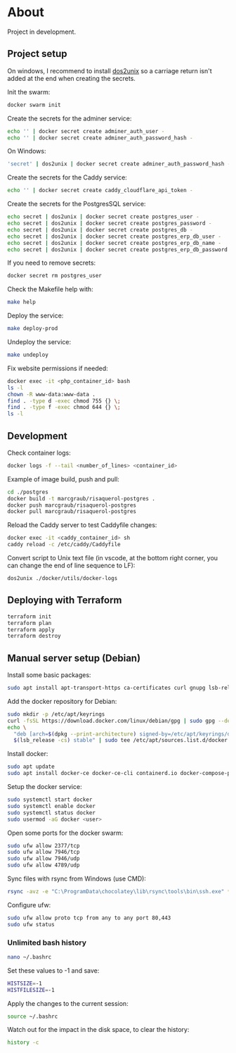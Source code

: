 # About

Project in development.

## Project setup

On windows, I recommend to install [dos2unix](https://sourceforge.net/projects/dos2unix/) so a carriage return isn't added at the end when creating the secrets.

Init the swarm:

```bash
docker swarm init
```

Create the secrets for the adminer service:

```bash
echo '' | docker secret create adminer_auth_user -
echo '' | docker secret create adminer_auth_password_hash -
```

On Windows:

```bash
'secret' | dos2unix | docker secret create adminer_auth_password_hash -
```

Create the secrets for the Caddy service:

```bash
echo '' | docker secret create caddy_cloudflare_api_token -
```

Create the secrets for the PostgresSQL service:

```bash
echo secret | dos2unix | docker secret create postgres_user -
echo secret | dos2unix | docker secret create postgres_password -
echo secret | dos2unix | docker secret create postgres_db -
echo secret | dos2unix | docker secret create postgres_erp_db_user -
echo secret | dos2unix | docker secret create postgres_erp_db_name -
echo secret | dos2unix | docker secret create postgres_erp_db_password -
```

If you need to remove secrets:

```bash
docker secret rm postgres_user
```

Check the Makefile help with:

```bash
make help
```

Deploy the service:

```bash
make deploy-prod
```

Undeploy the service:

```bash
make undeploy
```

Fix website permissions if needed:

```bash
docker exec -it <php_container_id> bash
ls -l
chown -R www-data:www-data .
find . -type d -exec chmod 755 {} \;
find . -type f -exec chmod 644 {} \;
ls -l
```

## Development

Check container logs:

```bash
docker logs -f --tail <number_of_lines> <container_id>
```

Example of image build, push and pull:

```bash
cd ./postgres
docker build -t marcgraub/risaquerol-postgres .
docker push marcgraub/risaquerol-postgres
docker pull marcgraub/risaquerol-postgres
```

Reload the Caddy server to test Caddyfile changes:

```bash
docker exec -it <caddy_container_id> sh
caddy reload -c /etc/caddy/Caddyfile
```

Convert script to Unix text file (in vscode, at the bottom right corner, you can change the end of line sequence to LF):

```bash
dos2unix ./docker/utils/docker-logs
```

## Deploying with Terraform

```bash
terraform init
terraform plan
terraform apply
terraform destroy
```

## Manual server setup (Debian)

Install some basic packages:

```bash
sudo apt install apt-transport-https ca-certificates curl gnupg lsb-release dos2unix jq make git -y
```

Add the docker repository for Debian:

```bash
sudo mkdir -p /etc/apt/keyrings
curl -fsSL https://download.docker.com/linux/debian/gpg | sudo gpg --dearmor -o /etc/apt/keyrings/docker.gpg
echo \
  "deb [arch=$(dpkg --print-architecture) signed-by=/etc/apt/keyrings/docker.gpg] https://download.docker.com/linux/debian \
  $(lsb_release -cs) stable" | sudo tee /etc/apt/sources.list.d/docker.list > /dev/null
```

Install docker:

```bash
sudo apt update
sudo apt install docker-ce docker-ce-cli containerd.io docker-compose-plugin
```

Setup the docker service:

```bash
sudo systemctl start docker
sudo systemctl enable docker
sudo systemctl status docker
sudo usermod -aG docker <user>
```

Open some ports for the docker swarm:

```bash
sudo ufw allow 2377/tcp
sudo ufw allow 7946/tcp
sudo ufw allow 7946/udp
sudo ufw allow 4789/udp
```

Sync files with rsync from Windows (use CMD):

```bash
rsync -avz -e "C:\ProgramData\chocolatey\lib\rsync\tools\bin\ssh.exe" * <user>@<server_ip>:<directory>
```

Configure ufw:

```bash
sudo ufw allow proto tcp from any to any port 80,443
sudo ufw status
```

### Unlimited bash history

```bash
nano ~/.bashrc
```

Set these values to -1 and save:

```bash
HISTSIZE=-1
HISTFILESIZE=-1
```

Apply the changes to the current session:

```bash
source ~/.bashrc
```

Watch out for the impact in the disk space, to clear the history:

```bash
history -c
```
